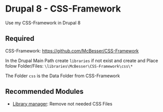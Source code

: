 # Drupal 8 - CSS-Framework
 Use my CSS-Framework in Drupal 8

## Required
CSS-Framework: https://github.com/McBesser/CSS-Framework

In the Drupal Main Path create ```libraries``` if not exist and create and Place folow Folder/Files: ```\libraries\McBesser\CSS-Framework\css\*```

The Folder ```css``` is the Data Folder from CSS-Framework 

## Recommended Modules
- [Library manager](https://www.drupal.org/project/library_manager): Remove not needed CSS Files

